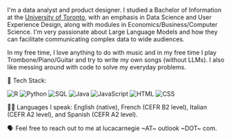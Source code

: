 I'm a data analyst and product designer. I studied a Bachelor of Information at the [University of Toronto](https://www.utoronto.ca/), with an emphasis in Data Science and User Experience Design, along with modules in Economics/Business/Computer Science. I'm very passionate about Large Language Models and how they can facilitate communicating complex data to wide audiences.

In my free time, I love anything to do with music and in my free time I play Trombone/Piano/Guitar and try to write my own songs (without LLMs). I also like messing around with code to solve my everyday problems.

💾 Tech Stack:

![R](https://img.shields.io/badge/R-276DC3?style=for-the-badge&logo=r&logoColor=white)
![Python](https://img.shields.io/badge/Python-3776AB?style=for-the-badge&logo=python&logoColor=white)
![SQL](https://img.shields.io/badge/SQL-4479A1?style=for-the-badge&logo=postgresql&logoColor=white)
![Java](https://img.shields.io/badge/Java-ED8B00?style=for-the-badge&logo=java&logoColor=white)
![JavaScript](https://img.shields.io/badge/JavaScript-F7DF1E?style=for-the-badge&logo=javascript&logoColor=black)
![HTML](https://img.shields.io/badge/HTML5-E34F26?style=for-the-badge&logo=html5&logoColor=white)
![CSS](https://img.shields.io/badge/CSS3-1572B6?style=for-the-badge&logo=css3&logoColor=white)

🧑🏻 Languages I speak: English (native), French (CEFR B2 level), Italian (CEFR A2 level), and Spanish (CEFR A2 level). 

🗣️ Feel free to reach out to me at lucacarnegie ~AT~ outlook ~DOT~ com.

